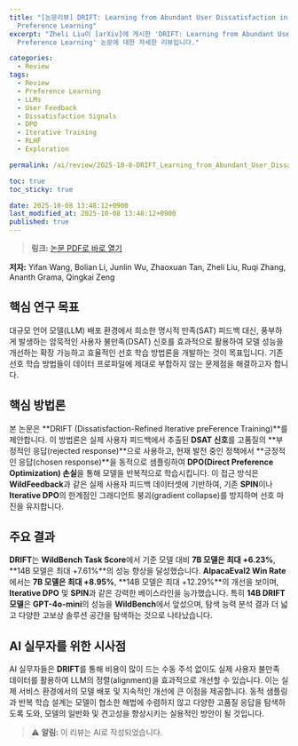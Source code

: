 ```yaml
---
title: "[논문리뷰] DRIFT: Learning from Abundant User Dissatisfaction in Real-World
  Preference Learning"
excerpt: "Zheli Liu이 [arXiv]에 게시한 'DRIFT: Learning from Abundant User Dissatisfaction in Real-World
  Preference Learning' 논문에 대한 자세한 리뷰입니다."

categories:
  - Review
tags:
  - Review
  - Preference Learning
  - LLMs
  - User Feedback
  - Dissatisfaction Signals
  - DPO
  - Iterative Training
  - RLHF
  - Exploration

permalink: /ai/review/2025-10-8-DRIFT_Learning_from_Abundant_User_Dissatisfaction_in_Real-World_Preference_Learning/

toc: true
toc_sticky: true

date: 2025-10-08 13:48:12+0900
last_modified_at: 2025-10-08 13:48:12+0900
published: true
---
```

> **링크:** [논문 PDF로 바로 열기](https://arxiv.org/abs/2510.02341)

**저자:** Yifan Wang, Bolian Li, Junlin Wu, Zhaoxuan Tan, Zheli Liu, Ruqi Zhang, Ananth Grama, Qingkai Zeng



## 핵심 연구 목표
대규모 언어 모델(LLM) 배포 환경에서 희소한 명시적 만족(SAT) 피드백 대신, 풍부하게 발생하는 암묵적인 사용자 불만족(DSAT) 신호를 효과적으로 활용하여 모델 성능을 개선하는 확장 가능하고 효율적인 선호 학습 방법론을 개발하는 것이 목표입니다. 기존 선호 학습 방법들이 데이터 프로파일에 제대로 부합하지 않는 문제점을 해결하고자 합니다.

## 핵심 방법론
본 논문은 **DRIFT (Dissatisfaction-Refined Iterative preFerence Training)**를 제안합니다. 이 방법론은 실제 사용자 피드백에서 추출된 **DSAT 신호**를 고품질의 **부정적인 응답(rejected response)**으로 사용하고, 현재 발전 중인 정책에서 **긍정적인 응답(chosen response)**을 동적으로 샘플링하여 **DPO(Direct Preference Optimization) 손실**을 통해 모델을 반복적으로 학습시킵니다. 이 접근 방식은 **WildFeedback**과 같은 실제 사용자 피드백 데이터셋에 기반하여, 기존 **SPIN**이나 **Iterative DPO**의 한계점인 그래디언트 붕괴(gradient collapse)를 방지하며 선호 마진을 유지합니다.

## 주요 결과
**DRIFT**는 **WildBench Task Score**에서 기준 모델 대비 **7B 모델은 최대 +6.23%**, **14B 모델은 최대 +7.61%**의 성능 향상을 달성했습니다. **AlpacaEval2 Win Rate**에서는 **7B 모델은 최대 +8.95%**, **14B 모델은 최대 +12.29%**의 개선을 보이며, **Iterative DPO** 및 **SPIN**과 같은 강력한 베이스라인을 능가했습니다. 특히 **14B DRIFT 모델**은 **GPT-4o-mini**의 성능을 **WildBench**에서 앞섰으며, 탐색 능력 분석 결과 더 넓고 다양한 고보상 솔루션 공간을 탐색하는 것으로 나타났습니다.

## AI 실무자를 위한 시사점
AI 실무자들은 **DRIFT**를 통해 비용이 많이 드는 수동 주석 없이도 실제 사용자 불만족 데이터를 활용하여 LLM의 정렬(alignment)을 효과적으로 개선할 수 있습니다. 이는 실제 서비스 환경에서의 모델 배포 및 지속적인 개선에 큰 이점을 제공합니다. 동적 샘플링과 반복 학습 설계는 모델이 협소한 해법에 수렴하지 않고 다양한 고품질 응답을 탐색하도록 도와, 모델의 일반화 및 견고성을 향상시키는 실용적인 방안이 될 것입니다.

> ⚠️ **알림:** 이 리뷰는 AI로 작성되었습니다.